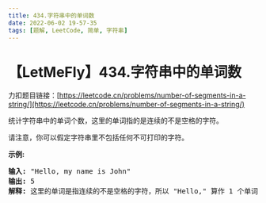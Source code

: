 ```yaml
---
title: 434.字符串中的单词数
date: 2022-06-02 19-57-35
tags: [题解, LeetCode, 简单, 字符串]
---
```


# 【LetMeFly】434.字符串中的单词数

力扣题目链接：[https://leetcode.cn/problems/number-of-segments-in-a-string/](https://leetcode.cn/problems/number-of-segments-in-a-string/)

<p>统计字符串中的单词个数，这里的单词指的是连续的不是空格的字符。</p>

<p>请注意，你可以假定字符串里不包括任何不可打印的字符。</p>

<p><strong>示例:</strong></p>

<pre><strong>输入:</strong> &quot;Hello, my name is John&quot;
<strong>输出:</strong> 5
<strong>解释: </strong>这里的单词是指连续的不是空格的字符，所以 &quot;Hello,&quot; 算作 1 个单词。
</pre>


    